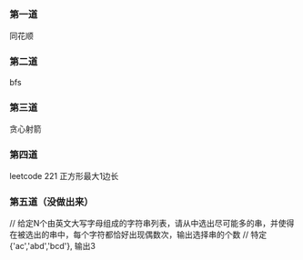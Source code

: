 

### 第一道

同花顺

### 第二道

bfs

### 第三道

贪心射箭

### 第四道

leetcode 221 正方形最大1边长

### 第五道（没做出来）

// 给定N个由英文大写字母组成的字符串列表，请从中选出尽可能多的串，并使得在被选出的串中，每个字符都恰好出现偶数次，输出选择串的个数
// 特定 {'ac','abd','bcd'}, 输出3